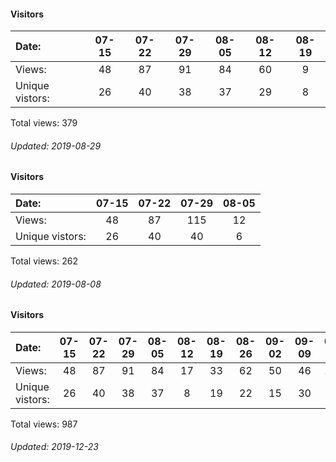 #### Visitors
Date:   |         07-15   |       07-22   |       07-29   |   08-05  |   08-12  |   08-19
|:---   |:---:    |:---:  |:---:  |:---:  |:---:  |:---:
Views:  |         48      |       87      |       91      |   84     |   60     |   9
Unique  vistors:  |       26      |       40      |       38  |      37  |      29  |      8

Total views: 379
###### Updated: 2019-08-29

#### Visitors
Date:   |         07-15   |       07-22   |   07-29  |   08-05
|:---   |:---:    |:---:  |:---:  |:---:
Views:  |         48      |       87      |   115    |   12
Unique  vistors:  |       26      |       40  |      40  |      6

Total views: 262
###### Updated: 2019-08-08

#### Visitors
Date:   |         07-15   |       07-22   |       07-29   |       08-05   |       08-12   |       08-19   |       08-26   |       09-02  |   09-09  |   09-16  |   09-23  |   09-30  |   10-07  |   10-14  |   10-21
|:---   |:---:    |:---:  |:---:  |:---:  |:---:  |:---:  |:---:  |:---:  |:---:  |:---:  |:---:  |:---:  |:---:  |:---:  |:---:
Views:  |         48      |       87      |       91      |       84      |       17      |       33      |       62      |       50     |   46     |   108    |   118    |   86     |   81     |   73     |   3
Unique  vistors:  |       26      |       40      |       38      |       37      |       8       |       19      |       22      |      15  |      30  |      40  |      40  |      31  |      32  |      27  |      2

Total views: 987
###### Updated: 2019-12-23
